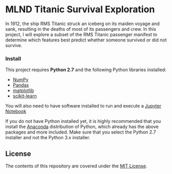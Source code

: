# MLND Titanic Survival Exploration

In 1912, the ship RMS Titanic struck an iceberg on its maiden voyage and sank, resulting in the deaths of most of its passengers and crew. In this project, I will explore a subset of the RMS Titanic passenger manifest to determine which features best predict whether someone survived or did not survive.

### Install

This project requires **Python 2.7** and the following Python libraries installed:

- [NumPy](http://www.numpy.org/)
- [Pandas](http://pandas.pydata.org)
- [matplotlib](http://matplotlib.org/)
- [scikit-learn](http://scikit-learn.org/stable/)

You will also need to have software installed to run and execute a [Jupyter Notebook](http://ipython.org/notebook.html)

If you do not have Python installed yet, it is highly recommended that you install the [Anaconda](http://continuum.io/downloads) distribution of Python, which already has the above packages and more included. Make sure that you select the Python 2.7 installer and not the Python 3.x installer.

## License
The contents of this repository are covered under the [MIT License](https://github.com/TokyoIndex/mlnd_titanic_survival_exploration/blob/master/LICENSE).
